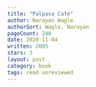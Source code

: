 ```yaml
---
title: "Palpasa Café"
author: Narayan Wagle
authorSort: Wagle, Narayan
pageCount: 240
date: 2020-11-04
written: 2005
stars: 3
layout: post
category: book
tags: read unreviewed
---
```

